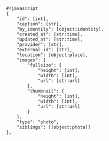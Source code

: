     #!javascript
    {
        "id": [int],
        "caption": [str],
        "by_identity": [object:identity],
        "created_at": [str:time],
        "updated_at": [str:time],
        "provider": [str],
        "external_id": [str],
        "location": [object:place],
        "images": {
            "fullsize": {
                "height": [int],
                "width": [int],
                "url": [str:url]
            },
            "thumbnail": {
                "height": [int],
                "width": [int],
                "url": [str:url]
            }
        },
        "type": "photo",
        "siblings": [[object:photo]]
    },
